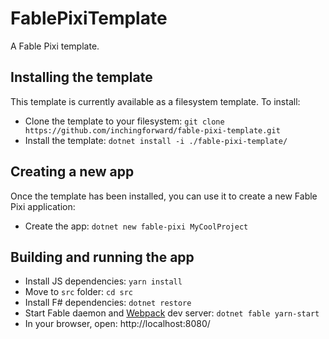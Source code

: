 # FablePixiTemplate

A Fable Pixi template.

## Installing the template

This template is currently available as a filesystem template.  To install:

* Clone the template to your filesystem: `git clone https://github.com/inchingforward/fable-pixi-template.git`
* Install the template: `dotnet install -i ./fable-pixi-template/`

## Creating a new app

Once the template has been installed, you can use it to create a new Fable Pixi application:

* Create the app:  `dotnet new fable-pixi MyCoolProject`

## Building and running the app

* Install JS dependencies: `yarn install`
* Move to `src` folder: `cd src`
* Install F# dependencies: `dotnet restore`
* Start Fable daemon and [Webpack](https://webpack.js.org/) dev server: `dotnet fable yarn-start`
* In your browser, open: http://localhost:8080/
